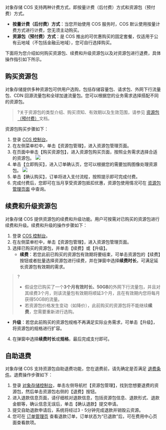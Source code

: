 对象存储 COS 支持两种计费方式，即按量计费（后付费）方式和资源包（预付费）方式。

- **按量计费（后付费）方式**：当您开始使用 COS 服务时，COS 默认使用按量计费方式进行计费，您无须主动购买。
- **资源包（预付费）方式**：是 COS 推出的可优惠购买的固定套餐，仅适用于公有云地域（不包括金融云地域），您可自行选择购买。

下面将为您介绍如何购买资源包、续费和升级资源包以及对资源包进行退费，具体操作指引如下所示。

## 购买资源包

对象存储提供多种资源包可供用户选购，包括存储容量包、请求包、外网下行流量包、CDN 回源流量包和全球加速流量包。您可以根据您的业务需求选择搭配不同的资源包。

> ?关于资源包的类型介绍、购买须知、有效期以及生效范围，请参见 [资源包（预付费）](https://cloud.tencent.com/document/product/436/36523)文档。

资源包购买步骤如下：

1. 登录 [COS 控制台](https://console.cloud.tencent.com/cos5)。
2. 在左侧菜单栏中，单击【资源包管理】，进入资源包管理页面。
3. 在页面中单击【购买资源包】，进入资源包购买页面，按照业务需求选择合适的资源包。
   ![](https://main.qcloudimg.com/raw/8af1309825f0499b738caa1e1f121d0a.png)
4. 单击【立即购买】，进入订单确认页，您可以根据您的需要加购图像处理资源包。
   ![](https://main.qcloudimg.com/raw/1f3ebae117168e4d6c7ec1839afed12e.png)
5. 单击【确认购买】，订单将进入支付流程，按照提示即可完成付费。
6. 完成付费后，您即可在当月享受资源包抵扣优惠，资源包使用情况可在 [资源包管理页面](https://console.cloud.tencent.com/cos5/package) 中查询。

## 续费和升级资源包

对象存储 COS 提供资源包的续费和升级功能。用户可按需对已购买的资源包进行续费和升级。续费和升级的操作步骤如下：

1. 登录 [COS 控制台](https://console.cloud.tencent.com/cos5)。
2. 在左侧菜单栏中，单击【资源包管理】，进入资源包管理页面。
3. 选择已购买的资源包，并单击【续费】或【升级】。
   - **续费**：若您此前已购买的资源包有效期将要结束，可单击资源包的【续费】按钮或者批量选择资源包进行续费，并在弹窗中选择**续费时长**，可满足延长资源包有效期的需求。
> ?
> - 假设您已购买了一个**3个月有效时长、50GB**的外网下行流量包，并且对其续费3个月，则该流量包有效期将顺延3个月，且在有效期内您将每月获得50GB的流量。
> - 若资源包价格发生变动（如降价），此前购买的资源包将不能继续**续费**，您需要重新进行选购。
 - **升级**：若您此前购买的资源包规格不再满足实际业务需求，可单击【升级】，将资源包的规格进行扩容。
4. 在弹窗中选择**续费时长**或**规格**，最后完成支付即可。

## 自助退费

对象存储 COS 支持资源包自助退费功能，您在退费前，请先确定是否满足 [退费条件](https://cloud.tencent.com/document/product/436/36523#.E9.80.80.E8.B4.B9.E8.A7.84.E5.88.99)。退费操作步骤如下：

1. 登录 [对象存储控制台](https://console.cloud.tencent.com/cos5)，单击左侧导航栏【资源包管理】，找到您想要退费的资源包，然后单击资源包右侧的【退费】按钮。
2. 进入退款信息页面，请仔细核对退款信息，包括资源包信息、退款形式、退款金额等，确认信息无误后，单击【确认退款】提交申请。
3. 提交自助退款申请后，系统将经过3 - 5分钟完成退款并销毁云资源。
4. 您可在 [订单管理页](https://console.cloud.tencent.com/expense/deal) 查看退款订单，订单状态为“已退款”后，可在费用中心页面查看款项。
